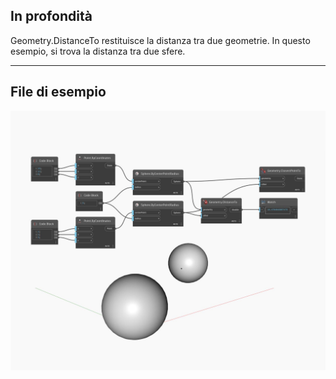 ## In profondità
Geometry.DistanceTo restituisce la distanza tra due geometrie. In questo esempio, si trova la distanza tra due sfere.
___
## File di esempio

![DistanceTo](./Autodesk.DesignScript.Geometry.Geometry.DistanceTo_img.jpg)

